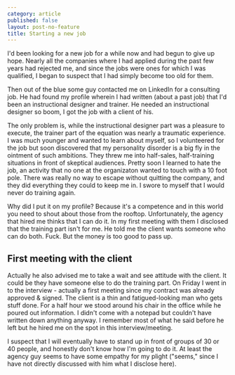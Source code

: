 ```yaml
---
category: article
published: false
layout: post-no-feature
title: Starting a new job
---
```

I'd been looking for a new job for a while now and had begun to give up hope. Nearly all the companies where I had applied during the past few years had rejected me, and since the jobs were ones for which I was qualified, I began to suspect that I had simply become too old for them.

Then out of the blue some guy contacted me on LinkedIn for a consulting job. He had found my profile wherein I had written (about a past job) that I'd been an instructional designer and trainer. He needed an instructional designer so boom, I got the job with a client of his.

The only problem is, while the instructional designer part was a pleasure to execute, the trainer part of the equation was nearly a traumatic experience. I was much younger and wanted to learn about myself, so I volunteered for the job but soon discovered that my personality disorder is a big fly in the ointment of such ambitions. They threw me into half-sales, half-training situations in front of skeptical audiences. Pretty soon I learned to hate the job, an activity that no one at the organizaton wanted to touch with a 10 foot pole. There was really no way to escape without quitting the company, and they did everything they could to keep me in. I swore to myself that I would never do training again.

Why did I put it on my profile? Because it's a competence and in this world you need to shout about those from the rooftop. Unfortunately, the agency that hired me thinks that I can do it. In my first meeting with them I disclosed that the training part isn't for me. He told me the client wants someone who can do both. Fuck. But the money is too good to pass up.

## First meeting with the client

Actually he also advised me to take a wait and see attitude with the client. It could be they have someone else to do the training part. On Friday I went in to the interview - actually a first meeting since my contract was already approved & signed. The client is a thin and fatigued-looking man who gets stuff done. For a half hour we stood around his chair in the office while he poured out information. I didn't come with a notepad but couldn't have written down anything anyway. I remember most of what he said before he left but he hired me on the spot in this interview/meeting.

I suspect that I will eventually have to stand up in front of groups of 30 or 40 people, and honestly don't know how I'm going to do it. At least the agency guy seems to have some empathy for my plight ("seems," since I have not directly discussed with him what I disclose here).


